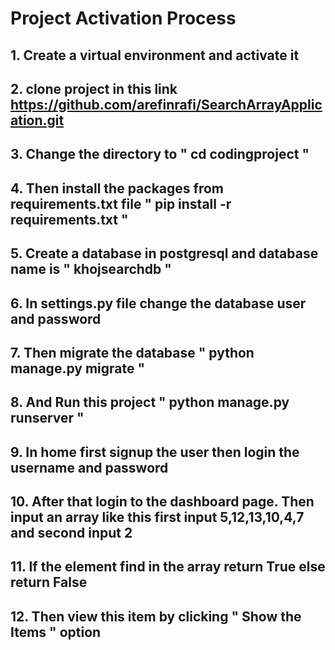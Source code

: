 # Project Activation Process
## 1. Create a virtual environment and activate it
## 2. clone project in this link https://github.com/arefinrafi/SearchArrayApplication.git 
## 3. Change the directory to " cd codingproject "
## 4. Then install the packages from requirements.txt file " pip install -r requirements.txt "
## 5. Create a database in postgresql and database name is " khojsearchdb "
## 6. In settings.py file change the database user and password
## 7. Then migrate the database " python manage.py migrate "
## 8. And Run this project " python manage.py runserver "
## 9. In home first signup the user then login the username and password
## 10. After that login to the dashboard page. Then input an array like this first input 5,12,13,10,4,7 and second input 2
## 11. If the element find in the array return True else return False 
## 12. Then view this item by clicking " Show the Items " option
